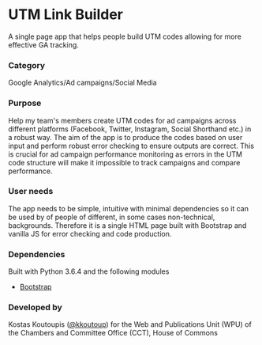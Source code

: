 # UTM Link Builder
A single page app that helps people build UTM codes allowing for more effective GA tracking.

### Category
Google Analytics/Ad campaigns/Social Media

### Purpose
Help my team's members create UTM codes for ad campaigns across different platforms (Facebook, Twitter, Instagram, Social Shorthand etc.) in a robust way. The aim of the app is to produce the codes based on user input and perform  robust error checking to ensure outputs are correct. This is crucial for ad campaign performance monitoring as errors in the UTM code structure will make it impossible to track campaigns and compare performance.

### User needs
The app needs to be simple, intuitive with minimal dependencies so it can be used by of people of different, in some cases non-technical, backgrounds. Therefore it is a single HTML page built with Bootstrap and vanilla JS for error checking and code production.

### Dependencies
Built with Python 3.6.4 and the following modules
- [Bootstrap](https://getbootstrap.com/)

### Developed by
Kostas Koutoupis ([@kkoutoup](https://github.com/kkoutoup)) for the Web and Publications Unit (WPU) of the Chambers and Committee Office (CCT), House of Commons
